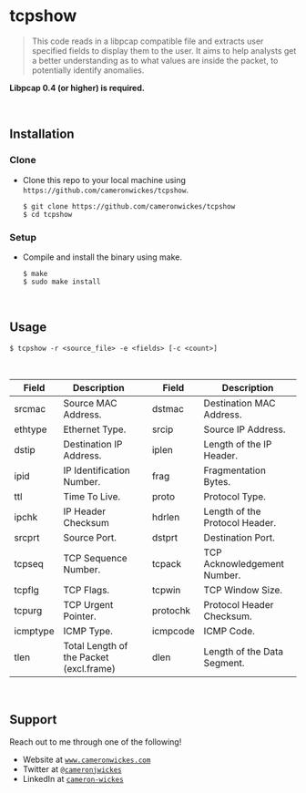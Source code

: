 
# tcpshow

>This code reads in a libpcap compatible file and extracts user specified fields to display them to the user. It aims to help analysts get a better understanding as to what values are inside the packet, to potentially identify anomalies.<br/>

<b>Libpcap 0.4 (or higher) is required.</b>

<br/>

## Installation

### Clone

- Clone this repo to your local machine using `https://github.com/cameronwickes/tcpshow`.
	```
	$ git clone https://github.com/cameronwickes/tcpshow
	$ cd tcpshow
	```

### Setup

- Compile and install the binary using make.

	```
	$ make
	$ sudo make install
	```
<br/>

## Usage
```
$ tcpshow -r <source_file> -e <fields> [-c <count>]
```
<br/>

|Field|Description||Field|Description
|--|--|--|--|--|
|srcmac|Source MAC Address.||dstmac|Destination MAC Address.|
|ethtype|Ethernet Type.||srcip|Source IP Address.|
|dstip|Destination IP Address.||iplen|Length of the IP Header.|
|ipid|IP Identification Number.||frag|Fragmentation Bytes.|
|ttl|Time To Live.||proto|Protocol Type.|
|ipchk|IP Header Checksum||hdrlen|Length of the Protocol Header.|
|srcprt|Source Port.||dstprt|Destination Port.|
|tcpseq|TCP Sequence Number.||tcpack|TCP Acknowledgement Number.|
|tcpflg|TCP Flags.||tcpwin|TCP Window Size.|
|tcpurg|TCP Urgent Pointer.||protochk|Protocol Header Checksum.|
|icmptype|ICMP Type.||icmpcode|ICMP Code.|
|tlen|Total Length of the Packet (excl.frame)||dlen|Length of the Data Segment.|

<br/>

## Support
Reach out to me through one of the following!

- Website at <a href="https://cameronwickes.com" target="_blank">`www.cameronwickes.com`</a>
- Twitter at <a href="https://twitter.com/cameronjwickes" target="_blank">`@cameronjwickes`</a>
- LinkedIn at <a href="https://www.linkedin.com/in/cameron-wickes-7b32aa192" target="_blank">`cameron-wickes`</a>
